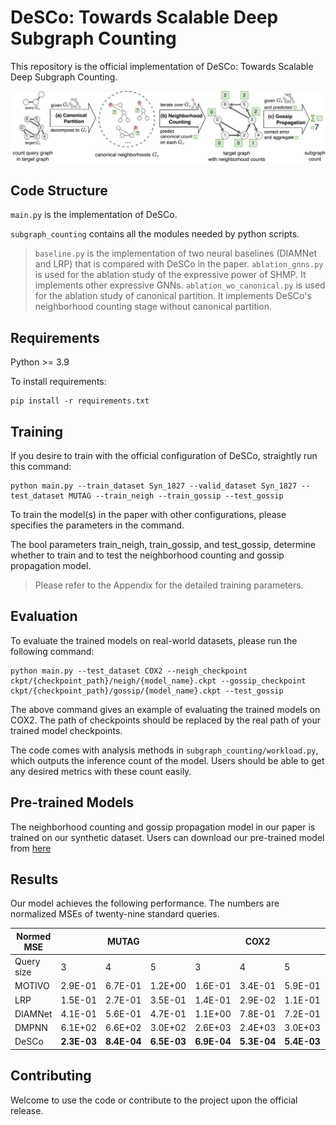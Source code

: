 # DeSCo: Towards Scalable Deep Subgraph Counting

This repository is the official implementation of DeSCo: Towards Scalable Deep Subgraph Counting.  

![DeSCo workflow](github_resource/workflow.png?raw=true "DeSCo workflow")

## Code Structure

`main.py` is the implementation of DeSCo.

`subgraph_counting` contains all the modules needed by python scripts.

>`baseline.py` is the implementation of two neural baselines (DIAMNet and LRP) that is compared with DeSCo in the paper.
`ablation_gnns.py` is used for the ablation study of the expressive power of SHMP. It implements other expressive GNNs.
`ablation_wo_canonical.py` is used for the ablation study of canonical partition. It implements DeSCo's neighborhood counting stage without canonical partition.

## Requirements

Python >= 3.9

To install requirements:

```setup
pip install -r requirements.txt
```

## Training

If you desire to train with the official configuration of DeSCo, straightly run this command:

```train
python main.py --train_dataset Syn_1827 --valid_dataset Syn_1827 --test_dataset MUTAG --train_neigh --train_gossip --test_gossip
```

To train the model(s) in the paper with other configurations, please specifies the parameters in the command.


The bool parameters train_neigh, train_gossip, and test_gossip, determine whether to train and to test the neighborhood counting and gossip propagation model.


> Please refer to the Appendix for the detailed training parameters.
<!-- The official configuration file of DeSCo will also be released shortly. -->

## Evaluation

To evaluate the trained models on real-world datasets, please run the following command:

```eval
python main.py --test_dataset COX2 --neigh_checkpoint ckpt/{checkpoint_path}/neigh/{model_name}.ckpt --gossip_checkpoint ckpt/{checkpoint_path}/gossip/{model_name}.ckpt --test_gossip
```

The above command gives an example of evaluating the trained models on COX2. The path of checkpoints should be replaced by the real path of your trained model checkpoints.


The code comes with analysis methods in `subgraph_counting/workload.py`, which outputs the inference count of the model. Users should be able to get any desired metrics with these count easily.

## Pre-trained Models

The neighborhood counting and gossip propagation model in our paper is trained on our synthetic dataset. Users can download our pre-trained model from [here](https://drive.google.com/drive/folders/1JsOepzJxUBLRsFM2O_-Zzd3APJPNrn-m?usp=drive_link)

## Results

Our model achieves the following performance. The numbers are normalized MSEs of twenty-nine standard queries.

| Normed MSE |         | MUTAG   |         |         | COX2    |         |         | ENZYMES |         |         | IMDB-BINARY |         |          | MSRC-21  |          |
|------------|---------|---------|---------|---------|---------|---------|---------|---------|---------|---------|-----------------|---------|----------|----------|----------|
| Query size | 3       | 4       | 5       | 3       | 4       | 5       | 3       | 4       | 5       | 3       | 4               | 5       | 3        | 4        | 5        |
| MOTIVO     | 2.9E-01 | 6.7E-01 | 1.2E+00 | 1.6E-01 | 3.4E-01 | 5.9E-01 | 1.6E-01 | 1.9E-01 | 3.0E-01 | 2.7E-02 | **3.9E-02**         | **5.0E-02** | 4.8E-02  | 7.2E-02  | 9.5E-02  |
| LRP        | 1.5E-01 | 2.7E-01 | 3.5E-01 | 1.4E-01 | 2.9E-02 | 1.1E-01 | 8.5E-01 | 5.4E-01 | 6.2E-01 | inf     | inf             | inf     | 2.4E+00  | 1.4E+00  | 1.1E+00  |
| DIAMNet    | 4.1E-01 | 5.6E-01 | 4.7E-01 | 1.1E+00 | 7.8E-01 | 7.2E-01 | 1.4E+00 | 1.1E+00 | 1.0E+00 | 1.1E+00 | 1.0E+00         | 1.0E+00 | 2.7E+00  | 1.6E+00  | 1.3E+00  |
| DMPNN      | 6.1E+02 | 6.6E+02 | 3.0E+02 | 2.6E+03 | 2.4E+03 | 3.0E+03 | 2.9E+03 | 1.4E+03 | 1.2E+03 | 2.1E+04 | 1.3E+02         | 1.4E+02 | 1.1E+04  | 1.3E+03  | 4.1E+02  |
| DeSCo      | **2.3E-03** | **8.4E-04** | **6.5E-03** | **6.9E-04** | **5.3E-04** | **5.4E-03** | **5.3E-03** | **5.7E-02** | **5.3E-02** | **8.7E-03** | 2.1E-01         | 4.5E-01 | **2.6E-03** | **3.9E-03** | **8.5E-02** |



<!-- ### MUTAG

 Query-Size   | 3       | 4       | 5  
------------|:-------:|:-------:|:-------:
 DeSCo | 7.3E-05 | 5.2E-04 | 1.1E-02

### COX2

 Query-Size   | 3       | 4       | 5  
------------|:-------:|:-------:|:-------:
 DeSCo | 2.3E-05 | 9.5E-05 | 7.2E-03

### ENZYMES

 Query-Size   | 3       | 4       | 5  
------------|:-------:|:-------:|:-------:
 DeSCo | 1.1E-03 | 2.0E-03 | 1.0E-02 -->

## Contributing

Welcome to use the code or contribute to the project upon the official release.

